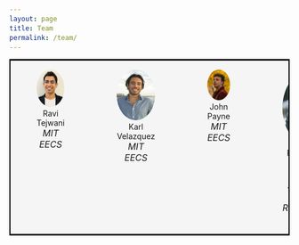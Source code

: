 ```yaml
---
layout: page
title: Team
permalink: /team/
---
```


<table cellpadding="" style="border-collapse: collapse; width: 100%; border: 2px solid black;">
    <tr>
        <td style="vertical-align:top; background-color: #f5f5f5;">
                <figure>
                    <img src="/assets/images/team/ravi.png" alt="" width="100%" style="border-radius: 60%;">
                    <figcaption style="text-align: center;">Ravi Tejwani<br/><span style="font-size:medium; font-weight:normal; font-style: italic; ">MIT EECS</span></figcaption>
                </figure>
        </td>
        <td style="vertical-align:top; background-color: #f5f5f5;">
                <figure>
                    <img src="/assets/images/team/karl.jpg" alt="" width="100%" style="border-radius: 60%;">
                    <figcaption style="text-align: center;">Karl Velazquez<br/> <span style="font-size:medium; font-weight:normal; font-style: italic;">MIT EECS</span></figcaption>
                </figure>
        </td>
        <td style="vertical-align:top; background-color: #f5f5f5;">
                <figure>
                    <img src="/assets/images/team/john.jpg" alt="" width="100%" style="border-radius: 60%;">
                    <figcaption style="text-align: center;">John Payne<br/> <span style="font-size:medium; font-weight:normal; font-style: italic;">MIT EECS</span></figcaption>
                </figure>
        </td>
        <td style="vertical-align:top; background-color: #f5f5f5;">
                <figure>
                    <img src="/assets/images/team/paolo.jpg" alt="" width="100%" style="border-radius: 60%;">
                    <figcaption style="text-align: center;">Paolo Bonato<br/> <span style="font-size:medium; font-weight:normal; font-style: italic;">Harvard Medical School and Spaulding Rehabilitation Hospital</span></figcaption>
                </figure>
        </td>
        <td style="vertical-align:top; background-color: #f5f5f5;">
                <figure>
                    <img src="/assets/images/team/asada.jpg" alt="" width="100%" style="border-radius: 60%;">
                    <figcaption style="text-align: center;">Harry Asada<br/> <span style="font-size:medium; font-weight:normal; font-style: italic;">MIT Meche</span></figcaption>
                </figure>
        </td>
    </tr>
</table>